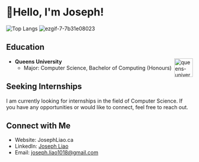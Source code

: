# 👋Hello, I'm Joseph!
![Top Langs](https://github-readme-stats.vercel.app/api/top-langs/?username=JosephLiao542211&layout=donut&exclude_repo=GMTK2023github-readme-stats&show_icons=true&bg_color=00000000&text_color=FFFFFF)
![ezgif-7-7b31e08023](https://github.com/JosephLiao542211/JosephLiao542211/assets/100002111/9542417a-e0b2-433a-9eb8-974137c97b67)



## Education

- **Queens University** <img src="https://github.com/JosephLiao542211/JosephLiao542211/assets/100002111/05e7857d-e7ba-44a3-95b7-49fd6e9f8076" alt="queens-university-logo" width="50" height="50" align="right">
  - Major: Computer Science, Bachelor of Computing (Honours)
## Seeking Internships

I am currently looking for internships in the field of Computer Science. If you have any opportunities or would like to connect, feel free to reach out.


## Connect with Me
- Website: JosephLiao.ca
- LinkedIn: [Joseph Liao](https://www.linkedin.com/in/joseph-liao-681b3a273/)
- Email: joseph.liao1018@gmail.com

